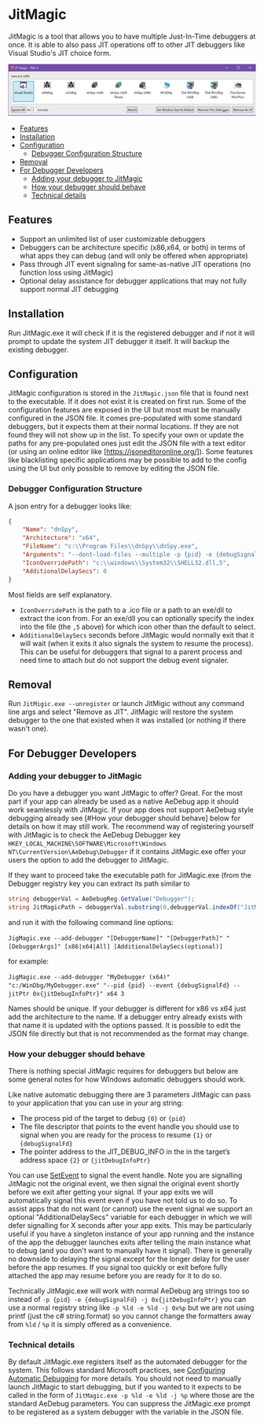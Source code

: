 
# JitMagic

JitMagic is a tool that allows you to have multiple Just-In-Time debuggers at once.  It is able to also pass JIT operations off to other JIT debuggers like Visual Studio's JIT choice form.

![Screenshot](https://raw.githubusercontent.com/mrexodia/JitMagic/master/screenshot.png "Screenshot")

<!-- MarkdownTOC -->

- [Features](#features)
- [Installation](#installation)
- [Configuration](#configuration)
	- [Debugger Configuration Structure](#debugger-configuration-structure)
- [Removal](#removal)
- [For Debugger Developers](#for-debugger-developers)
	- [Adding your debugger to JitMagic](#adding-your-debugger-to-jitmagic)
	- [How your debugger should behave](#how-your-debugger-should-behave)
	- [Technical details](#technical-details)

<!-- /MarkdownTOC -->

## Features
- Support an unlimited list of user customizable debuggers
- Debuggers can be architecture specific (x86,x64, or both) in terms of what apps they can debug (and will only be offered when appropriate) 
- Pass through JIT event signaling for same-as-native JIT operations (no function loss using JitMagic)
- Optional delay assistance for debugger applications that may not fully support normal JIT debugging

## Installation

Run JitMagic.exe it will check if it is the registered debugger and if not it will prompt to update the system JIT debugger it itself.  It will backup the existing debugger. 

## Configuration

JitMagic configuration is stored in the `JitMagic.json` file that is found next to the executable.  If it does not exist it is created on first run.  Some of the configuration features are exposed in the UI but most must be manually configured in the JSON file.   It comes pre-populated with some standard debuggers, but it expects them at their normal locations.  If they are not found they will not show up in the list. To specify your own or update the paths for any pre-populated ones just edit the JSON file with a text editor (or using an online editor like [https://jsoneditoronline.org/]).   Some features like blacklisting specific applications may be possible to add to the config using the UI but only possible to remove by editing the JSON file.

### Debugger Configuration Structure
A json entry for a debugger looks like:
```json
{
	"Name": "dnSpy",
	"Architecture": "x64",
	"FileName": "c:\\Program Files\\dnSpy\\dnSpy.exe",
	"Arguments": "--dont-load-files --multiple -p {pid} -e {debugSignalFd} --jdinfo {jitDebugInfoPtr}",
	"IconOverridePath": "c:\\windows\\System32\\SHELL32.dll,5",
	"AdditionalDelaySecs": 0
}
```
Most fields are self explanatory.
- `IconOverridePath` is the path to a .ico file or a path to an exe/dll to extract the icon from.  For an exe/dll you can optionally specify the index into the file (the `,5` above) for which icon other than the default to select.
- `AdditionalDelaySecs` seconds before JitMagic would normally exit that it will wait (when it exits it also signals the system to resume the process). This can be useful for debuggers that signal to a parent process and need time to attach but do not support the debug event signaler. 


## Removal
Run `JitMigic.exe --unregister` or launch JitMigic without any command line args and select "Remove as JIT".  JitMagic will restore the system debugger to the one that existed when it was installed (or nothing if there wasn't one).

## For Debugger Developers
### Adding your debugger to JitMagic

Do you have a debugger you want JitMagic to offer? Great. For the most part if your app can already be used as a native AeDebug app it should work seamlessly with JitMagic.  If your app does not support AeDebug style debugging already see [#How your debugger should behave] below for details on how it may still work.  The recommend way of registering yourself with JitMagic is to check the AeDebug Debugger key `HKEY_LOCAL_MACHINE\SOFTWARE\Microsoft\Windows NT\CurrentVersion\AeDebug\Debugger` if it contains JitMagic.exe offer your users the option to add the debugger to JitMagic.

If they want to proceed take the executable path for JitMagic.exe (from the Debugger registry key you can extract its path similar to
```csharp
string debuggerVal = AeDebugReg.GetValue("Debugger");
string JitMagicPath = debuggerVal.substring(0,debuggerVal.indexOf("JitMagic.exe")).replace("\"","");
```
and run it with the following command line options:

`JigMagic.exe --add-debugger "[DebuggerName]" "[DebuggerPath]" "[DebuggerArgs]" [x86|x64|All] [AdditionalDelaySecs(optional)]`

for example:

`JigMagic.exe --add-debugger "MyDebugger (x64)" "c:/WinDbg/MyDebugger.exe" "--pid {pid} --event {debugSignalFd} --jitPtr 0x{jitDebugInfoPtr}" x64 3`

Names should be unique.  If your debugger is different for x86 vs x64 just add the architecture to the name.  If a debugger entry already exists with that name it is updated with the options passed.  It is possible to edit the JSON file directly but that is not recommended as the format may change.

### How your debugger should behave
There is nothing special JitMagic requires for debuggers but below are some general notes for how WIndows automatic debuggers should work.

Like native automatic debugging there are 3 parameters JitMagic can pass to your application that you can use in your arg string:
- The process pid of the target to debug `{0}` or `{pid}`
- The file descriptor that points to the event handle you should use to signal when you are ready for the process to resume `{1}` or `{debugSignalFd}`
- The pointer address to the JIT_DEBUG_INFO in the in the target’s address space `{2}` or `{jitDebugInfoPtr}`

You can use [SetEvent](https://learn.microsoft.com/en-us/windows/win32/api/synchapi/nf-synchapi-setevent) to signal the event handle.  Note you are signalling JitMagic not the original event, we then signal the original event shortly before we exit after getting your signal.  If your app exits we will automatically signal this event even if you have not told us to do so.  To assist apps that do not want (or cannot) use the event signal we support an optional "AdditionalDelaySecs" variable for each debugger in which we will defer signalling for X seconds after your app exits.  This may be particularly useful if you have a singleton instance of your app running and the instance of the app the debugger launches exits after telling the main instance what to debug (and you don't want to manually have it signal).  There is generally no downside to delaying the signal except for the longer delay for the user before the app resumes.  If you signal too quickly or exit before fully attached the app may resume before you are ready for it to do so.

Technically JitMagic.exe will work with normal AeDebug arg strings too so instead of `-p {pid} -e {debugSignalFd} -j 0x{jitDebugInfoPtr}` you can use a normal registry string like `-p %ld -e %ld -j 0x%p` but we are not using printf (just the c# string.format) so you cannot change the formatters away from `%ld` / `%p` it is simply offered as a convenience.

### Technical details

By default JitMagic.exe registers itself as the automated debugger for the system.  This follows standard Microsoft practices, see [Configuring Automatic Debugging](https://docs.microsoft.com/en-us/windows/desktop/debug/configuring-automatic-debugging) for more details.  You should not need to manually launch JitMagic to start debugging, but if you wanted to it expects to be called in the form of `JitMagic.exe -p %ld -e %ld -j %p` where those are the standard AeDebug parameters.  You can suppress the JitMagic.exe prompt to be registered as a system debugger with the variable in the JSON file.

